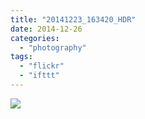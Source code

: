 ```yaml
---
title: "20141223_163420_HDR"
date: 2014-12-26
categories: 
  - "photography"
tags: 
  - "flickr"
  - "ifttt"
---
```


![](https://farm8.staticflickr.com/7545/16088462516_c00ef88d23_b.jpg)
